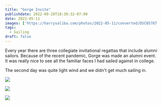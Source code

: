 ```yaml
---
title: "Gorge Invite"
publishdate: 2022-09-20T18:30:32-07:00
date: 2022-05-11
images: ['https://harrysaliba.com/photos/2022-05-11/converted/DSC05787.jpg']
tags:
  - Sailing
draft: false
---
```


Every year there are three collegiate invitational regattas that include alumni sailors.  Because of the recent pandemic, Gorge was made an alumni event.  It was really nice to see all the familiar faces I had sailed against in college.

The second day was quite light wind and we didn't get much sailing in.

![](https://harrysaliba.com/photos/2022-05-11/converted/DSC05787.jpg)

![](https://harrysaliba.com/photos/2022-05-11/converted/DSC05789.jpg)

![](https://harrysaliba.com/photos/2022-05-11/converted/DSC05795.jpg)